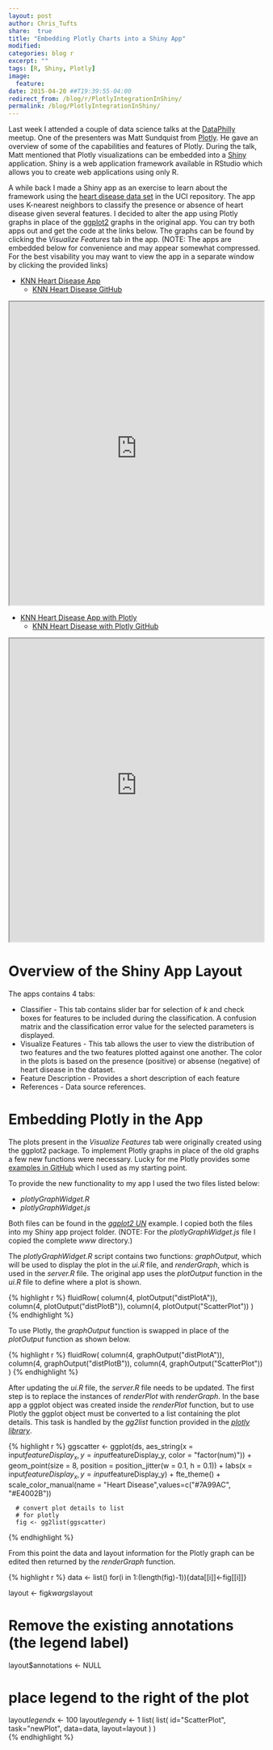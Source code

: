 ```yaml
---
layout: post
author: Chris_Tufts
share:  true
title: "Embedding Plotly Charts into a Shiny App"
modified:
categories: blog r
excerpt: ""
tags: [R, Shiny, Plotly]
image:
  feature:
date: 2015-04-20 ##T19:39:55-04:00
redirect_from: /blog/r/PlotlyIntegrationInShiny/
permalink: /blog/PlotlyIntegrationInShiny/
---
```


Last week I attended a couple of data science talks at the [DataPhilly](http://www.meetup.com/DataPhilly/) meetup.  One of the presenters was Matt Sundquist from [Plotly](https://plot.ly/api/).  He gave an overview of some of the capabilities and features of Plotly.  During the talk, Matt mentioned that Plotly visualizations can be embedded into a [Shiny](http://shiny.rstudio.com/) application.  Shiny is a web application framework available in RStudio which allows you to create web applications using only R.  

A while back I made a Shiny app as an exercise to learn about the framework using the [heart disease data set](https://archive.ics.uci.edu/ml/datasets/Heart+Disease) in the UCI repository. The app uses K-nearest neighbors to classify the presence or absence of heart disease given several features. I decided to alter the app using Plotly graphs in place of the [ggplot2](http://cran.r-project.org/web/packages/ggplot2/index.html) graphs in the original app. You can try both apps out and get the code at the links below.  The graphs can be found by clicking the <i>Visualize Features</i> tab in the app.  (NOTE: The apps are embedded below for convenience and may appear somewhat compressed. For the best visability you may want to view the app in a separate window by clicking the provided links)

* [KNN Heart Disease App](http://miningthedetails.shinyapps.io/knn-dashboard-shiny)
  * [KNN Heart Disease GitHub](https://github.com/ctufts/knn-dashboard-shiny)

<iframe src="http://miningthedetails.shinyapps.io/knn-dashboard-shiny" width = "100%" height = "600px" ></iframe>

* [KNN Heart Disease App with Plotly](http://miningthedetails.shinyapps.io/knn-dashboard-shiny-plotly)
  * [KNN Heart Disease with Plotly GitHub](https://github.com/ctufts/knn-dashboard-shiny-plotly)

<iframe src="http://miningthedetails.shinyapps.io/knn-dashboard-shiny-plotly" width = "100%" height = "600px" ></iframe>

# Overview of the Shiny App Layout
The apps contains 4 tabs: 

* Classifier - This tab contains slider bar for selection of <i>k</i> and check boxes for features to be included during the classification.  A confusion matrix and the classification error value for the selected parameters is displayed.
* Visualize Features - This tab allows the user to view the distribution of two features and the two features plotted against one another.  The color in the plots is based on the presence (positive) or absense (negative) of heart disease in the dataset.
* Feature Description - Provides a short description of each feature
* References - Data source references.

# Embedding Plotly in the App
The plots present in the <i>Visualize Features</i> tab were originally created using the ggplot2 package.  To implement Plotly graphs in place of the old graphs a few new functions were necessary. Lucky for me Plotly provides some [examples in GitHub](https://github.com/chriddyp/plotly-shiny) which I used as my starting point.  

To provide the new functionality to my app I used the two files listed below:

* <i>plotlyGraphWidget.R</i>
* <i>plotlyGraphWidget.js</i>
 
Both files can be found in the [<i>ggplot2 UN</i>](https://github.com/chriddyp/plotly-shiny/blob/master/ggplot2/UN) example.  I copied both the files into my Shiny app project folder. (NOTE: For the <i>plotlyGraphWidget.js</i> file I copied the complete <i>www</i> directory.)


The <i>plotlyGraphWidget.R</i> script contains two functions: <i>graphOutput</i>, which will be used to display the plot in the <i>ui.R</i> file, and <i>renderGraph</i>, which is used in the <i>server.R</i> file. The original app uses the <i>plotOutput</i> function in the <i>ui.R</i> file to define where a plot is shown.  

{% highlight r %}
fluidRow(
          column(4, plotOutput("distPlotA")),                              
          column(4, plotOutput("distPlotB")),
          column(4, plotOutput("ScatterPlot"))
        )
{% endhighlight %}

To use Plotly, the <i>graphOutput</i> function is swapped in place of the <i>plotOutput</i> function as shown below.

{% highlight r %}
fluidRow(
          column(4, graphOutput("distPlotA")),                              
          column(4, graphOutput("distPlotB")),
          column(4, graphOutput("ScatterPlot"))
        )
{% endhighlight %}

After updating the <i>ui.R</i> file, the <i>server.R</i> file needs to be updated.  The first step is to replace the instances of <i>renderPlot</i> with <i>renderGraph</i>. In the base app a ggplot object was created inside the <i>renderPlot</i> function, but to use Plotly the ggplot object must be converted to a list containing the plot details.  This task is handled by the <i>gg2list</i> function provided in the [<i>plotly library</i>](https://plot.ly/r/getting-started/).

{% highlight r %}
 ggscatter <- ggplot(ds, aes_string(x = input$featureDisplay_x, 
                          y = input$featureDisplay_y, 
                          color = "factor(num)")) + 
      geom_point(size = 8, position = position_jitter(w = 0.1, h = 0.1)) + 
      labs(x = input$featureDisplay_x,
           y = input$featureDisplay_y) +
      fte_theme() + 
      scale_color_manual(name = "Heart Disease",values=c("#7A99AC", "#E4002B")) 
  
      # convert plot details to list
      # for plotly
      fig <- gg2list(ggscatter)
{% endhighlight %}

From this point the data and layout information for the Plotly graph can be edited then returned by the <i>renderGraph</i> function. 

{% highlight r %}
data <- list()
for(i in 1:(length(fig)-1)){data[[i]]<-fig[[i]]}

layout <- fig$kwargs$layout
# Remove the existing annotations (the legend label)        
layout$annotations <- NULL 

# place legend to the right of the plot
layout$legend$x <- 100
layout$legend$y <- 1
list(
   list(
        id="ScatterPlot",
        task="newPlot",
        data=data,
        layout=layout
      )
    )      
{% endhighlight %}


[jekyll-gh]: https://github.com/jekyll/jekyll
[jekyll]:    http://jekyllrb.com
